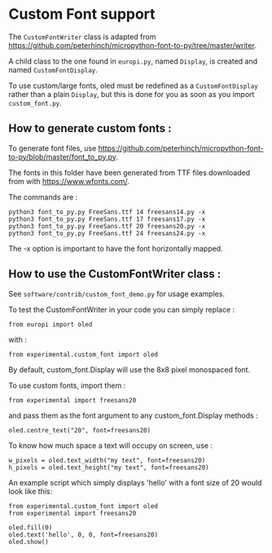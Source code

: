 Custom Font support
===================

The `CustomFontWriter` class is adapted from https://github.com/peterhinch/micropython-font-to-py/tree/master/writer.  

A child class to the one found in `europi.py`, named `Display`, is created and named `CustomFontDisplay`.  

To use custom/large fonts, oled must be redefined as a `CustomFontDisplay` rather than a plain `Display`, but this is done for you as soon as you import `custom_font.py`.

How to generate custom fonts :
------------------------------

To generate font files, use https://github.com/peterhinch/micropython-font-to-py/blob/master/font_to_py.py.

The fonts in this folder have been generated from TTF files downloaded from with https://www.wfonts.com/.

The commands are :

    python3 font_to_py.py FreeSans.ttf 14 freesans14.py -x
    python3 font_to_py.py FreeSans.ttf 17 freesans17.py -x
    python3 font_to_py.py FreeSans.ttf 20 freesans20.py -x
    python3 font_to_py.py FreeSans.ttf 24 freesans24.py -x

The -x option is important to have the font horizontally mapped.

How to use the CustomFontWriter class :
---------------------------------------

See `software/contrib/custom_font_demo.py` for usage examples.

To test the CustomFontWriter in your code you can simply replace :

    from europi import oled

with :

    from experimental.custom_font import oled

By default, custom_font.Display will use the 8x8 pixel monospaced font.

To use custom fonts, import them : 

    from experimental import freesans20

and pass them as the font argument to any custom_font.Display methods :

    oled.centre_text("20", font=freesans20)

To know how much space a text will occupy on screen, use : 

    w_pixels = oled.text_width("my text", font=freesans20)
    h_pixels = oled.text_height("my text", font=freesans20)

An example script which simply displays 'hello' with a font size of 20 would look like this:
    
    from experimental.custom_font import oled
    from experimental import freesans20

    oled.fill(0)
    oled.text('hello', 0, 0, font=freesans20)
    oled.show()
